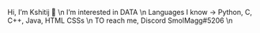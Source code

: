 Hi, I’m Kshitij 🤗 \n
I’m interested in DATA \n
Languages I know -> Python, C, C++, Java, HTML CSSs \n
TO reach me, Discord SmolMagg#5206 \n
